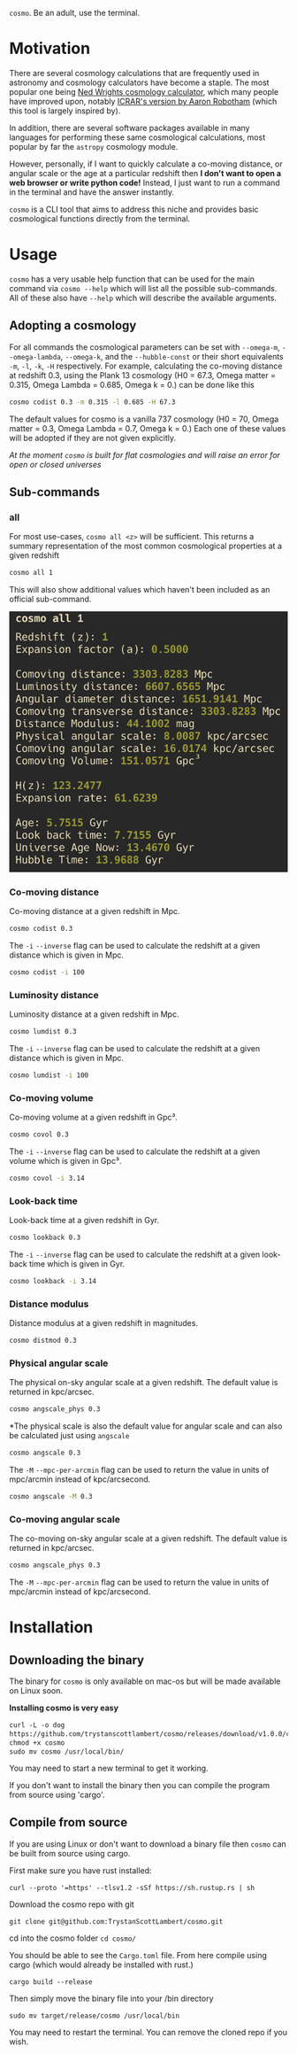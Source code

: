 `cosmo`. Be an adult, use the terminal.

# Motivation

There are several cosmology calculations that are frequently used in astronomy and cosmology calculators have become a staple. The most popular one being [Ned Wrights cosmology calculator](https://www.astro.ucla.edu/~wright/CosmoCalc.html), which many people have improved upon, notably [ICRAR's version by Aaron Robotham](https://cosmocalc.icrar.org/) (which this tool is largely inspired by).

In addition, there are several software packages available in many languages for performing these same cosmological calculations, most popular by far the `astropy` cosmology module.

However, personally, if I want to quickly calculate a co-moving distance, or angular scale or the age at a particular redshift then **I don't want to open a web browser or write python code!** Instead, I just want to run a command in the terminal and have the answer instantly.

`cosmo` is a CLI tool that aims to address this niche and provides basic cosmological functions directly from the terminal.

# Usage

`cosmo` has a very usable help function that can be used for the main command via `cosmo --help` which will list all the possible sub-commands. All of these also have `--help` which will describe the available arguments.

## Adopting a cosmology

For all commands the cosmological parameters can be set with `--omega-m`, `--omega-lambda`, `--omega-k`, and the `--hubble-const` or their short equivalents `-m`, `-l`, `-k`, `-H` respectively.
For example, calculating the co-moving distance at redshift 0.3, using the Plank 13 cosmology (H0 = 67.3, Omega matter = 0.315, Omega Lambda = 0.685, Omega k = 0.) can be done like this

```bash
cosmo codist 0.3 -m 0.315 -l 0.685 -H 67.3
```

The default values for cosmo is a vanilla 737 cosmology (H0 = 70, Omega matter = 0.3, Omega Lambda = 0.7, Omega k = 0.) Each one of these values will be adopted if they are not given explicitly.

_At the moment `cosmo` is built for flat cosmologies and will raise an error for open or closed universes_

## Sub-commands

### all

For most use-cases, `cosmo all <z>` will be sufficient. This returns a summary representation of the most common cosmological properties at a given redshift <z>

```bash
cosmo all 1
```

This will also show additional values which haven't been included as an official sub-command.

![all_example](./.github/all_example.png)



### Co-moving distance

Co-moving distance at a given redshift in Mpc.

```bash
cosmo codist 0.3
```

The `-i` `--inverse` flag can be used to calculate the redshift at a given distance which is given in Mpc.

```bash
cosmo codist -i 100
```

### Luminosity distance

Luminosity distance at a given redshift in Mpc.

```bash
cosmo lumdist 0.3
```

The `-i` `--inverse` flag can be used to calculate the redshift at a given distance which is given in Mpc.

```bash
cosmo lumdist -i 100
```

### Co-moving volume

Co-moving volume at a given redshift in Gpc³.

```bash
cosmo covol 0.3
```

The `-i` `--inverse` flag can be used to calculate the redshift at a given volume which is given in Gpc³.

```bash
cosmo covol -i 3.14
```

### Look-back time

Look-back time at a given redshift in Gyr.

```bash
cosmo lookback 0.3
```

The `-i` `--inverse` flag can be used to calculate the redshift at a given look-back time which is given in Gyr.

```bash
cosmo lookback -i 3.14
```

### Distance modulus

Distance modulus at a given redshift in magnitudes.

```bash
cosmo distmod 0.3
```

### Physical angular scale
The physical on-sky angular scale at a given redshift. The default value is returned in kpc/arcsec.
```bash
cosmo angscale_phys 0.3
```
*The physical scale is also the default value for angular scale and can also be calculated just using `angscale`
```bash
cosmo angscale 0.3
```

The `-M` `--mpc-per-arcmin` flag can be used to return the value in units of mpc/arcmin instead of kpc/arcsecond.

```bash
cosmo angscale -M 0.3
```
### Co-moving angular scale
The co-moving on-sky angular scale at a given redshift. The default value is returned in kpc/arcsec.
```bash
cosmo angscale_phys 0.3
```

The `-M` `--mpc-per-arcmin` flag can be used to return the value in units of mpc/arcmin instead of kpc/arcsecond.



# Installation

## Downloading the binary

The binary for `cosmo` is only available on mac-os but will be made available on Linux soon.

**Installing cosmo is very easy**

```
curl -L -o dog https://github.com/trystanscottlambert/cosmo/releases/download/v1.0.0/cosmo
chmod +x cosmo
sudo mv cosmo /usr/local/bin/
```

You may need to start a new terminal to get it working.

If you don't want to install the binary then you can compile the program from source using 'cargo'.

## Compile from source

If you are using Linux or don't want to download a binary file then `cosmo` can be built from source using cargo.

First make sure you have rust installed:

```
curl --proto '=https' --tlsv1.2 -sSf https://sh.rustup.rs | sh
```

Download the cosmo repo with git

```
git clone git@github.com:TrystanScottLambert/cosmo.git
```

cd into the cosmo folder
`cd cosmo/`

You should be able to see the `Cargo.toml` file. From here compile using cargo (which would already be installed with rust.)

```
cargo build --release
```

Then simply move the binary file into your /bin directory

```
sudo mv target/release/cosmo /usr/local/bin
```

You may need to restart the terminal. You can remove the cloned repo if you wish.
